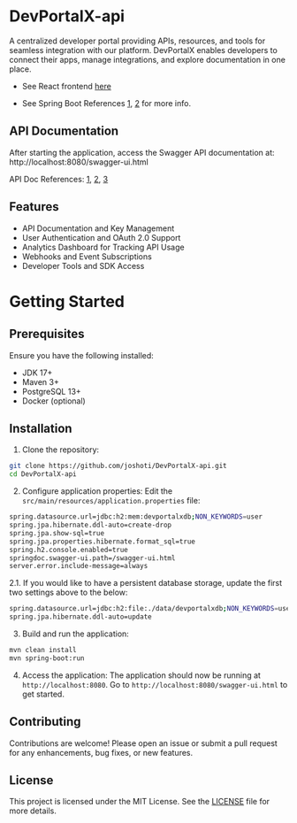 # DevPortalX-api
A centralized developer portal providing APIs, resources, and tools for seamless integration with our platform. DevPortalX enables developers to connect their apps, manage integrations, and explore documentation in one place.

- See React frontend [here](https://github.com/joshoti/DevPortalX)

- See Spring Boot References [1](https://spring.io/projects), [2](https://docs.spring.io/spring-boot/docs/1.1.0.M1/reference/html/index.html) for more info.

## API Documentation
After starting the application, access the Swagger API documentation at: http://localhost:8080/swagger-ui.html

API Doc References: [1](https://springdoc.org/#demos), [2](https://github.com/springdoc/springdoc-openapi-demos/blob/master/demo-spring-boot-3-webmvc/src/main/java/org/springdoc/demo/app2/api/UserApi.java), [3](https://demos.springdoc.org/demo-spring-boot-3-webmvc/swagger-ui/index.html#/user/loginUser)

## Features
- API Documentation and Key Management
- User Authentication and OAuth 2.0 Support
- Analytics Dashboard for Tracking API Usage
- Webhooks and Event Subscriptions
- Developer Tools and SDK Access

# Getting Started

## Prerequisites
Ensure you have the following installed:
- JDK 17+
- Maven 3+
- PostgreSQL 13+
- Docker (optional)

## Installation
1. Clone the repository:
```bash
git clone https://github.com/joshoti/DevPortalX-api.git
cd DevPortalX-api
```
2. Configure application properties:
Edit the `src/main/resources/application.properties` file:
```bash
spring.datasource.url=jdbc:h2:mem:devportalxdb;NON_KEYWORDS=user
spring.jpa.hibernate.ddl-auto=create-drop
spring.jpa.show-sql=true
spring.jpa.properties.hibernate.format_sql=true
spring.h2.console.enabled=true
springdoc.swagger-ui.path=/swagger-ui.html
server.error.include-message=always
```
2.1. If you would like to have a persistent database storage, update the first two settings above to the below:
```bash
spring.datasource.url=jdbc:h2:file:./data/devportalxdb;NON_KEYWORDS=user
spring.jpa.hibernate.ddl-auto=update
```

3. Build and run the application:
```bash
mvn clean install
mvn spring-boot:run
```

4. Access the application:
The application should now be running at `http://localhost:8080`. Go to `http://localhost:8080/swagger-ui.html` to get started.


## Contributing
Contributions are welcome! Please open an issue or submit a pull request for any enhancements, bug fixes, or new features.

## License
This project is licensed under the MIT License. See the [LICENSE](LICENSE) file for more details.
